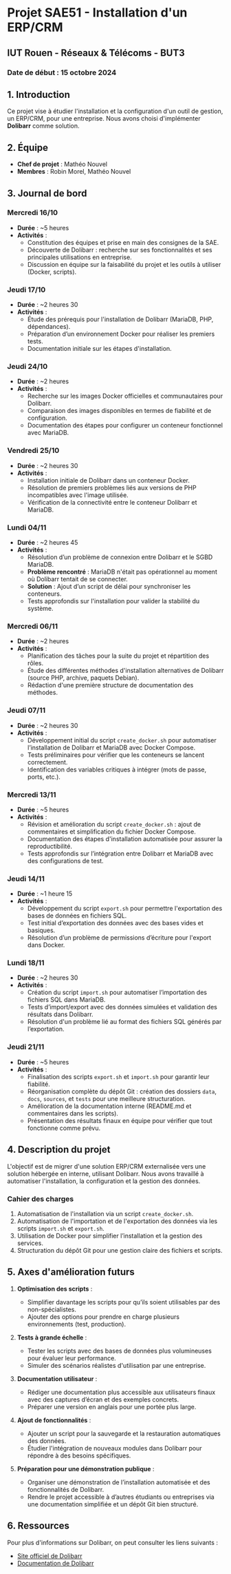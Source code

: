 # Projet SAE51 - Installation d'un ERP/CRM

## IUT Rouen - Réseaux & Télécoms - BUT3
### Date de début : 15 octobre 2024

## 1. Introduction
Ce projet vise à étudier l'installation et la configuration d'un outil de gestion, un ERP/CRM, pour une entreprise. Nous avons choisi d'implémenter **Dolibarr** comme solution.

## 2. Équipe
- **Chef de projet** : Mathéo Nouvel
- **Membres** : Robin Morel, Mathéo Nouvel

## 3. Journal de bord

### Mercredi 16/10
- **Durée** : ~5 heures
- **Activités** :
  - Constitution des équipes et prise en main des consignes de la SAE.
  - Découverte de Dolibarr : recherche sur ses fonctionnalités et ses principales utilisations en entreprise.
  - Discussion en équipe sur la faisabilité du projet et les outils à utiliser (Docker, scripts).

### Jeudi 17/10
- **Durée** : ~2 heures 30
- **Activités** :
  - Étude des prérequis pour l'installation de Dolibarr (MariaDB, PHP, dépendances).
  - Préparation d’un environnement Docker pour réaliser les premiers tests.
  - Documentation initiale sur les étapes d'installation.

### Jeudi 24/10
- **Durée** : ~2 heures
- **Activités** :
  - Recherche sur les images Docker officielles et communautaires pour Dolibarr.
  - Comparaison des images disponibles en termes de fiabilité et de configuration.
  - Documentation des étapes pour configurer un conteneur fonctionnel avec MariaDB.

### Vendredi 25/10
- **Durée** : ~2 heures 30
- **Activités** :
  - Installation initiale de Dolibarr dans un conteneur Docker.
  - Résolution de premiers problèmes liés aux versions de PHP incompatibles avec l'image utilisée.
  - Vérification de la connectivité entre le conteneur Dolibarr et MariaDB.

### Lundi 04/11
- **Durée** : ~2 heures 45
- **Activités** :
  - Résolution d’un problème de connexion entre Dolibarr et le SGBD MariaDB.
  - **Problème rencontré** : MariaDB n'était pas opérationnel au moment où Dolibarr tentait de se connecter.
  - **Solution** : Ajout d’un script de délai pour synchroniser les conteneurs.
  - Tests approfondis sur l'installation pour valider la stabilité du système.

### Mercredi 06/11
- **Durée** : ~2 heures
- **Activités** :
  - Planification des tâches pour la suite du projet et répartition des rôles.
  - Étude des différentes méthodes d'installation alternatives de Dolibarr (source PHP, archive, paquets Debian).
  - Rédaction d'une première structure de documentation des méthodes.

### Jeudi 07/11
- **Durée** : ~2 heures 30
- **Activités** :
  - Développement initial du script `create_docker.sh` pour automatiser l’installation de Dolibarr et MariaDB avec Docker Compose.
  - Tests préliminaires pour vérifier que les conteneurs se lancent correctement.
  - Identification des variables critiques à intégrer (mots de passe, ports, etc.).

### Mercredi 13/11
- **Durée** : ~5 heures
- **Activités** :
  - Révision et amélioration du script `create_docker.sh` : ajout de commentaires et simplification du fichier Docker Compose.
  - Documentation des étapes d'installation automatisée pour assurer la reproductibilité.
  - Tests approfondis sur l’intégration entre Dolibarr et MariaDB avec des configurations de test.

### Jeudi 14/11
- **Durée** : ~1 heure 15
- **Activités** :
  - Développement du script `export.sh` pour permettre l'exportation des bases de données en fichiers SQL.
  - Test initial d’exportation des données avec des bases vides et basiques.
  - Résolution d’un problème de permissions d’écriture pour l'export dans Docker.

### Lundi 18/11
- **Durée** : ~2 heures 30
- **Activités** :
  - Création du script `import.sh` pour automatiser l’importation des fichiers SQL dans MariaDB.
  - Tests d’import/export avec des données simulées et validation des résultats dans Dolibarr.
  - Résolution d'un problème lié au format des fichiers SQL générés par l’exportation.

### Jeudi 21/11
- **Durée** : ~5 heures
- **Activités** :
  - Finalisation des scripts `export.sh` et `import.sh` pour garantir leur fiabilité.
  - Réorganisation complète du dépôt Git : création des dossiers `data`, `docs`, `sources`, et `tests` pour une meilleure structuration.
  - Amélioration de la documentation interne (README.md et commentaires dans les scripts).
  - Présentation des résultats finaux en équipe pour vérifier que tout fonctionne comme prévu.

## 4. Description du projet
L'objectif est de migrer d'une solution ERP/CRM externalisée vers une solution hébergée en interne, utilisant Dolibarr. Nous avons travaillé à automatiser l'installation, la configuration et la gestion des données.

### Cahier des charges
1. Automatisation de l'installation via un script `create_docker.sh`.
2. Automatisation de l'importation et de l'exportation des données via les scripts `import.sh` et `export.sh`.
3. Utilisation de Docker pour simplifier l’installation et la gestion des services.
4. Structuration du dépôt Git pour une gestion claire des fichiers et scripts.

## 5. Axes d'amélioration futurs
1. **Optimisation des scripts** :
   - Simplifier davantage les scripts pour qu’ils soient utilisables par des non-spécialistes.
   - Ajouter des options pour prendre en charge plusieurs environnements (test, production).

2. **Tests à grande échelle** :
   - Tester les scripts avec des bases de données plus volumineuses pour évaluer leur performance.
   - Simuler des scénarios réalistes d'utilisation par une entreprise.

3. **Documentation utilisateur** :
   - Rédiger une documentation plus accessible aux utilisateurs finaux avec des captures d’écran et des exemples concrets.
   - Préparer une version en anglais pour une portée plus large.

4. **Ajout de fonctionnalités** :
   - Ajouter un script pour la sauvegarde et la restauration automatiques des données.
   - Étudier l'intégration de nouveaux modules dans Dolibarr pour répondre à des besoins spécifiques.

5. **Préparation pour une démonstration publique** :
   - Organiser une démonstration de l’installation automatisée et des fonctionnalités de Dolibarr.
   - Rendre le projet accessible à d’autres étudiants ou entreprises via une documentation simplifiée et un dépôt Git bien structuré.

## 6. Ressources
Pour plus d'informations sur Dolibarr, on peut consulter les liens suivants :
- [Site officiel de Dolibarr](https://www.dolibarr.org/)
- [Documentation de Dolibarr](https://wiki.dolibarr.org/)
